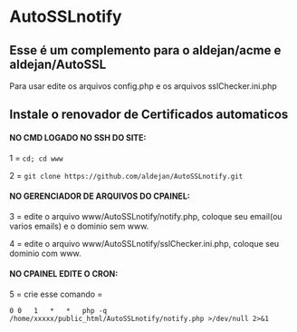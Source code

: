 # AutoSSLnotify
## Esse é um complemento para o aldejan/acme e aldejan/AutoSSL

Para usar edite os arquivos config.php e os arquivos sslChecker.ini.php

## Instale o renovador de Certificados automaticos
#### NO CMD LOGADO NO SSH DO SITE:
1 = ``cd; cd www``

2 = ``git clone https://github.com/aldejan/AutoSSLnotify.git``

#### NO GERENCIADOR DE ARQUIVOS DO CPAINEL:
3 = edite o arquivo www/AutoSSLnotify/notify.php, coloque seu email(ou varios emails) e o dominio sem www.

4 = edite o arquivo www/AutoSSLnotify/sslChecker.ini.php, coloque seu dominio com www.

#### NO CPAINEL EDITE O CRON:

5 = crie esse comando  = 

``0	0	1	*	*	php -q /home/xxxxx/public_html/AutoSSLnotify/notify.php >/dev/null 2>&1``

